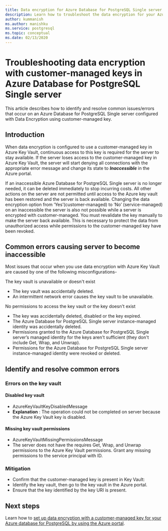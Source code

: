 ```yaml
---
title: Data encryption for Azure Database for PostgreSQL Single server troubleshooting
description: Learn how to troubleshoot the data encryption for your Azure Database for PostgreSQL Single server
author: kummanish
ms.author: manishku
ms.service: postgresql
ms.topic: conceptual
ms.date: 02/13/2020
---
```


# Troubleshooting data encryption with customer-managed keys in Azure Database for PostgreSQL Single server
This article describes how to identify and resolve common issues/errors that occur on an Azure Database for PostgreSQL Single server configured with Data Encryption using customer-managed key.

## Introduction
When data encryption is configured to use a customer-managed key in Azure Key Vault, continuous access to this key is required for the server to stay available. If the server loses access to the customer-managed key in Azure Key Vault, the server will start denying all connections with the appropriate error message and change its state to ***Inaccessible*** in the Azure portal.

If an inaccessible Azure Database for PostgreSQL Single server is no longer needed, it can be deleted immediately to stop incurring costs. All other actions on the server are not permitted until access to the Azure key vault has been restored and the server is back available. Changing the data encryption option from ‘Yes’(customer-managed) to ‘No’ (service-managed) on an inaccessible the server is also not possible while a server is encrypted with customer-managed. You must revalidate the key manually to make the server back available. This is necessary to protect the data from unauthorized access while permissions to the customer-managed key have been revoked.

## Common errors causing server to become inaccessible

Most issues that occur when you use data encryption with Azure Key Vault are caused by one of the following misconfigurations-

The key vault is unavailable or doesn't exist

* The key vault was accidentally deleted.
* An intermittent network error causes the key vault to be unavailable.

No permissions to access the key vault or the key doesn't exist

* The key was accidentally deleted, disabled or the key expired.
* The Azure Database for PostgreSQL Single server instance-managed identity was accidentally deleted.
* Permissions granted to the Azure Database for  PostgreSQL Single server’s managed identity for the keys aren't sufficient (they don't include Get, Wrap, and Unwrap).
* Permissions for the Azure Database for PostgreSQL Single server instance-managed identity were revoked or deleted.

## Identify and resolve common errors
### Errors on the key vault

#### Disabled key vault
* AzureKeyVaultKeyDisabledMessage
* **Explanation** : The operation could not be completed on server because the Azure Key Vault key is disabled.

#### Missing key vault permissions
* AzureKeyVaultMissingPermissionsMessage
* The server does not have the requires Get, Wrap, and Unwrap permissions to the Azure Key Vault permissions. Grant any missing permissions to the service principal with ID.

### Mitigation
* Confirm that the customer-managed key is present in Key Vault:
* Identify the key vault, then go to the key vault in the Azure portal.
* Ensure that the key identified by the key URI is present.


## Next steps
Learn how to [set up data encryption with a customer-managed key for your Azure database for PostgreSQL by using the Azure portal](howto-data-encryption-portal.md).